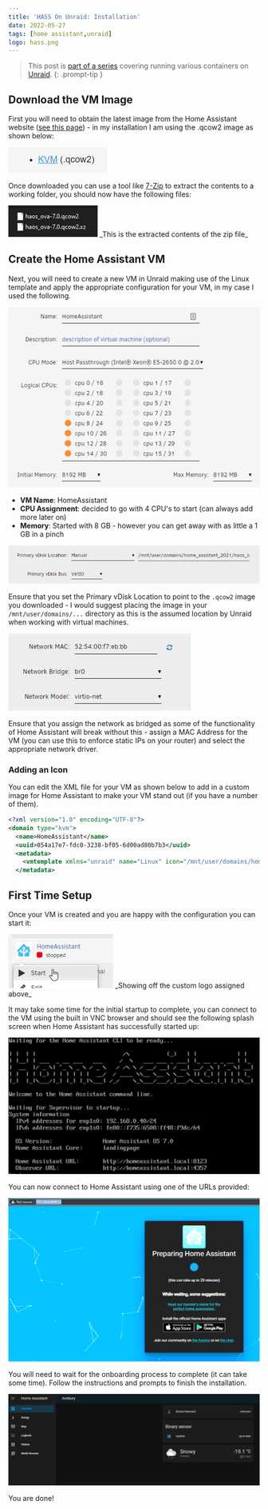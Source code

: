 ```yaml
---
title: 'HASS On Unraid: Installation'
date: 2022-05-27
tags: [home assistant,unraid]
logo: hass.png
---
```


> This post is [part of a series](/series/) covering running various containers on [Unraid](https://unraid.net/).
{: .prompt-tip }

## Download the VM Image
First you will need to obtain the latest image from the Home Assistant website ([see this page](https://www.home-assistant.io/installation/alternative)) - in my installation I am using the .qcow2 image as shown below:

<img src="./001.png" alt="" />

Once downloaded you can use a tool like [7-Zip](https://www.7-zip.org/) to extract the contents to a working folder, you should now have the following files:

<img src="./002.png" alt="" />
_This is the extracted contents of the zip file_

## Create the Home Assistant VM
Next, you will need to create a new VM in Unraid making use of the Linux template and apply the appropriate configuration for your VM, in my case I used the following.

<img src="./003.png" alt="" />

- **VM Name**: HomeAssistant
- **CPU Assignment**: decided to go with 4 CPU's to start (can always add more later on)
- **Memory**: Started with 8 GB - however you can get away with as little a 1 GB in a pinch

<img src="./004.png" alt="" />

Ensure that you set the Primary vDisk Location to point to the `.qcow2` image you downloaded - I would suggest placing the image in your `/mnt/user/domains/...` directory as this is the assumed location by Unraid when working with virtual machines.

<img src="./005.png" alt="" />

Ensure that you assign the network as bridged as some of the functionality of Home Assistant will break without this - assign a MAC Address for the VM (you can use this to enforce static IPs on your router) and select the appropriate network driver.

### Adding an Icon
You can edit the XML file for your VM as shown below to add in a custom image for Home Assistant to make your VM stand out (if you have a number of them).

```xml
<?xml version="1.0" encoding="UTF-8"?>
<domain type="kvm">
  <name>HomeAssistant</name>
  <uuid>054a17e7-fdc0-3238-bf05-6d00ad80b7b3</uuid>
  <metadata>
    <vmtemplate xmlns="unraid" name="Linux" icon="/mnt/user/domains/home_assistant_2021/logo.png" os="linux"/>
  </metadata>
```

## First Time Setup
Once your VM is created and you are happy with the configuration you can start it:

<img src="./006.png" alt="" />
_Showing off the custom logo assigned above_

It may take some time for the initial startup to complete, you can connect to the VM using the built in VNC browser and should see the following splash screen when Home Assistant has successfully started up:

<img src="./007.png" alt="" />

You can now connect to Home Assistant using one of the URLs provided:

<img src="./008.png" alt="" />

You will need to wait for the onboarding process to complete (it can take some time). Follow the instructions and prompts to finish the installation.

<img src="./009.png" alt="" />

You are done!
